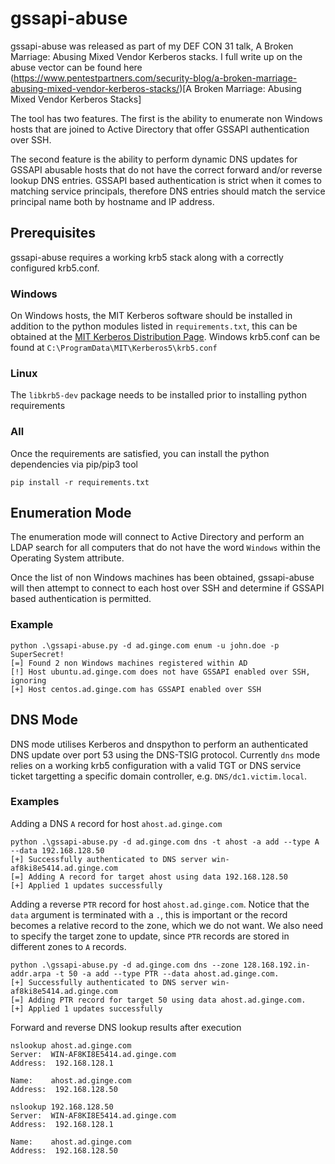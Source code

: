 # gssapi-abuse

gssapi-abuse was released as part of my DEF CON 31 talk, A Broken Marriage: Abusing Mixed Vendor Kerberos stacks.  I full write up on the abuse vector can be found here 
(https://www.pentestpartners.com/security-blog/a-broken-marriage-abusing-mixed-vendor-kerberos-stacks/)[A Broken Marriage: Abusing Mixed Vendor Kerberos Stacks]

The tool has two features.  The first is the ability to enumerate non Windows hosts that are joined to Active Directory that offer GSSAPI authentication over SSH.

The second feature is the ability to perform dynamic DNS updates for GSSAPI abusable hosts that do not have the correct forward and/or reverse lookup DNS entries.  GSSAPI based authentication is strict when it comes to matching service principals, therefore DNS entries should match the service principal name both by hostname and IP address.

## Prerequisites 

gssapi-abuse requires a working krb5 stack along with a correctly configured krb5.conf.  

### Windows

On Windows hosts, the MIT Kerberos software should be installed in addition to the python modules listed in `requirements.txt`, this can be obtained at the [MIT Kerberos Distribution Page](https://web.mit.edu/kerberos/dist/index.html).  Windows krb5.conf can be found at `C:\ProgramData\MIT\Kerberos5\krb5.conf`

### Linux

The `libkrb5-dev` package needs to be installed prior to installing python requirements

### All

Once the requirements are satisfied, you can install the python dependencies via pip/pip3 tool

```
pip install -r requirements.txt
```

## Enumeration Mode

The enumeration mode will connect to Active Directory and perform an LDAP search for all computers that do not have the word `Windows` within the Operating System attribute.  

Once the list of non Windows machines has been obtained, gssapi-abuse will then attempt to connect to each host over SSH and determine if GSSAPI based authentication is permitted.

### Example

```
python .\gssapi-abuse.py -d ad.ginge.com enum -u john.doe -p SuperSecret!
[=] Found 2 non Windows machines registered within AD
[!] Host ubuntu.ad.ginge.com does not have GSSAPI enabled over SSH, ignoring
[+] Host centos.ad.ginge.com has GSSAPI enabled over SSH
```

## DNS Mode

DNS mode utilises Kerberos and dnspython to perform an authenticated DNS update over port 53 using the DNS-TSIG protocol.  Currently `dns` mode relies on a working krb5 configuration with a valid TGT or DNS service ticket targetting a specific domain controller, e.g. `DNS/dc1.victim.local`. 

### Examples

Adding a DNS `A` record for host `ahost.ad.ginge.com`
```
python .\gssapi-abuse.py -d ad.ginge.com dns -t ahost -a add --type A --data 192.168.128.50
[+] Successfully authenticated to DNS server win-af8ki8e5414.ad.ginge.com
[=] Adding A record for target ahost using data 192.168.128.50
[+] Applied 1 updates successfully
```

Adding a reverse `PTR` record for host `ahost.ad.ginge.com`.  Notice that the `data` argument is terminated with a `.`, this is important or the record becomes a relative record to the zone, which we do not want.  We also need to specify the target zone to update, since `PTR` records are stored in different zones to `A` records. 
```
python .\gssapi-abuse.py -d ad.ginge.com dns --zone 128.168.192.in-addr.arpa -t 50 -a add --type PTR --data ahost.ad.ginge.com.
[+] Successfully authenticated to DNS server win-af8ki8e5414.ad.ginge.com
[=] Adding PTR record for target 50 using data ahost.ad.ginge.com.
[+] Applied 1 updates successfully
```

Forward and reverse DNS lookup results after execution

```
nslookup ahost.ad.ginge.com
Server:  WIN-AF8KI8E5414.ad.ginge.com
Address:  192.168.128.1

Name:    ahost.ad.ginge.com
Address:  192.168.128.50
```

```
nslookup 192.168.128.50
Server:  WIN-AF8KI8E5414.ad.ginge.com
Address:  192.168.128.1

Name:    ahost.ad.ginge.com
Address:  192.168.128.50
```

